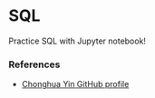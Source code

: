 # SQL

Practice SQL with Jupyter notebook!

### References
- [Chonghua Yin GitHub profile](https://github.com/royalosyin/Practice-SQL-with-SQLite-and-Jupyter-Notebook)

